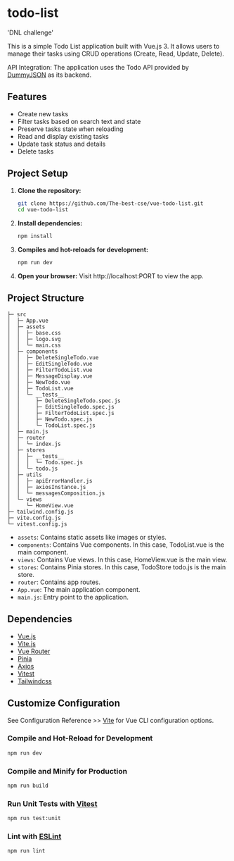 # todo-list

'DNL challenge'

This is a simple Todo List application built with Vue.js 3. It allows users to manage their tasks using CRUD operations (Create, Read, Update, Delete).

API Integration: The application uses the Todo API provided by [DummyJSON](https://dummyjson.com/docs/todos) as its backend.

## Features

- Create new tasks
- Filter tasks based on search text and state
- Preserve tasks state when reloading
- Read and display existing tasks
- Update task status and details
- Delete tasks

## Project Setup

1. **Clone the repository:**
   ```bash
   git clone https://github.com/The-best-cse/vue-todo-list.git
   cd vue-todo-list
   ```
2. **Install dependencies:**

   ```sh
   npm install
   ```

3. **Compiles and hot-reloads for development:**

   ```sh
   npm run dev
   ```

4. **Open your browser:**
   Visit http://localhost:PORT to view the app.

## Project Structure

```
├─ src
│  ├─ App.vue
│  ├─ assets
│  │  ├─ base.css
│  │  ├─ logo.svg
│  │  └─ main.css
│  ├─ components
│  │  ├─ DeleteSingleTodo.vue
│  │  ├─ EditSingleTodo.vue
│  │  ├─ FilterTodoList.vue
│  │  ├─ MessageDisplay.vue
│  │  ├─ NewTodo.vue
│  │  ├─ TodoList.vue
│  │  └─ __tests__
│  │     ├─ DeleteSingleTodo.spec.js
│  │     ├─ EditSingleTodo.spec.js
│  │     ├─ FilterTodoList.spec.js
│  │     ├─ NewTodo.spec.js
│  │     └─ TodoList.spec.js
│  ├─ main.js
│  ├─ router
│  │  └─ index.js
│  ├─ stores
│  │  ├─ __tests__
│  │  │  └─ Todo.spec.js
│  │  └─ todo.js
│  ├─ utils
│  │  ├─ apiErrorHandler.js
│  │  ├─ axiosInstance.js
│  │  └─ messagesComposition.js
│  └─ views
│     └─ HomeView.vue
├─ tailwind.config.js
├─ vite.config.js
└─ vitest.config.js

```

- `assets`: Contains static assets like images or styles.
- `components`: Contains Vue components. In this case, TodoList.vue is the main component.
- `views`: Contains Vue views. In this case, HomeView.vue is the main view.
- `stores`: Contains Pinia stores. In this case, TodoStore todo.js is the main store.
- `router`: Contains app routes.
- `App.vue`: The main application component.
- `main.js`: Entry point to the application.

## Dependencies

- [Vue.js](https://vuejs.org/)
- [Vite.js](https://vitejs.dev/)
- [Vue Router](https://router.vuejs.org/)
- [Pinia](https://pinia.vuejs.org/core-concepts/actions.html)
- [Axios](https://github.com/axios/axios)
- [Vitest](https://vitest.dev/)
- [Tailwindcss](https://tailwindcss.com/)

## Customize Configuration

See Configuration Reference >> [Vite](https://vitejs.dev/config/) for Vue CLI configuration options.

### Compile and Hot-Reload for Development

```sh
npm run dev
```

### Compile and Minify for Production

```sh
npm run build
```

### Run Unit Tests with [Vitest](https://vitest.dev/)

```sh
npm run test:unit
```

### Lint with [ESLint](https://eslint.org/)

```sh
npm run lint
```
